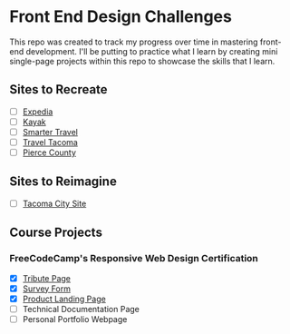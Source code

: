 # Front End Design Challenges

This repo was created to track my progress over time in mastering front-end development. I'll be putting to practice what I learn by creating mini single-page projects within this repo to showcase the skills that I learn.

## Sites to Recreate
- [ ] [Expedia](https://www.expedia.com/)
- [ ] [Kayak](https://www.kayak.com/)
- [ ] [Smarter Travel](https://www.smartertravel.com/)
- [ ] [Travel Tacoma](https://www.traveltacoma.com/)
- [ ] [Pierce County](https://www.co.pierce.wa.us/)

## Sites to Reimagine
- [ ] [Tacoma City Site](https://www.cityoftacoma.org/)

## Course Projects
### FreeCodeCamp's Responsive Web Design Certification
- [x] [Tribute Page](https://codepen.io/Bpeters23/pen/GRgvopB)
- [x] [Survey Form](https://codepen.io/Bpeters23/pen/BaydKqp)
- [x] [Product Landing Page](https://codepen.io/Bpeters23/pen/vYEegxG)
- [ ] Technical Documentation Page
- [ ] Personal Portfolio Webpage
